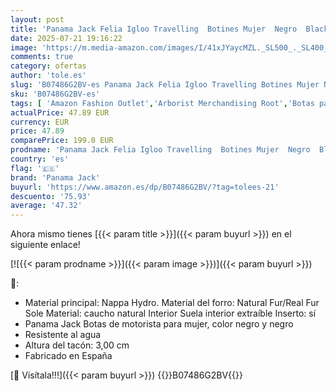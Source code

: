 ```yaml
---
layout: post
title: 'Panama Jack Felia Igloo Travelling  Botines Mujer  Negro  Black B2   37 EU'
date: 2025-07-21 19:16:22
image: 'https://m.media-amazon.com/images/I/41xJYaycMZL._SL500_._SL400_.jpg'
comments: true
category: ofertas
author: 'tole.es'
slug: 'B07486G2BV-es Panama Jack Felia Igloo Travelling Botines Mujer Negro...'
sku: 'B07486G2BV-es'
tags: [ 'Amazon Fashion Outlet','Arborist Merchandising Root','Botas para mujer','CML-Fashion','Descuentos Moda','Fashion Women','Fashion Womens Footwear','Footwear','Influencer Favourites','Moda','Moda Mujer','Self Service','Special Features Stores','Top Brands Fashion Selection','Top Brands Fashion Women','Top Brands Fashion Womens Footwear','Top brands','Womens Fashion','Womens Shoes','Zapatos para mujer','botines','c8538d25-3af9-48d3-aeff-5f3ce5572a36_0','c8538d25-3af9-48d3-aeff-5f3ce5572a36_2101','c8538d25-3af9-48d3-aeff-5f3ce5572a36_2801','c8538d25-3af9-48d3-aeff-5f3ce5572a36_3901','c8538d25-3af9-48d3-aeff-5f3ce5572a36_4401','c8538d25-3af9-48d3-aeff-5f3ce5572a36_5001','c8538d25-3af9-48d3-aeff-5f3ce5572a36_5401','c8538d25-3af9-48d3-aeff-5f3ce5572a36_601','panama jack','top brands_shoes','🇪🇸', ]
actualPrice: 47.89 EUR
currency: EUR
price: 47.89
comparePrice: 199.0 EUR
prodname: 'Panama Jack Felia Igloo Travelling  Botines Mujer  Negro  Black B2   37 EU'
country: 'es'
flag: '🇪🇸'
brand: 'Panama Jack'
buyurl: 'https://www.amazon.es/dp/B07486G2BV/?tag=tolees-21'
descuento: '75.93'
average: '47.32'
---
```


Ahora mismo tienes [{{< param title >}}]({{< param buyurl >}}) en el siguiente enlace!

[![{{< param prodname >}}]({{< param image >}})]({{< param buyurl >}})

🔎:

- Material principal: Nappa Hydro. Material del forro: Natural Fur/Real Fur Sole Material: caucho natural Interior Suela interior extraíble Inserto: sí
- Panama Jack Botas de motorista para mujer, color negro y negro
- Resistente al agua
- Altura del tacón: 3,00 cm
- Fabricado en España

[🛒 Visítala!!!]({{< param buyurl >}})
{{<world>}}B07486G2BV{{</world>}}
